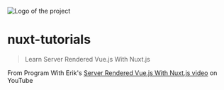 ![Logo of the project](./img/vue_logo.png)

# nuxt-tutorials

>Learn Server Rendered Vue.js With Nuxt.js

From Program With Erik's [Server Rendered Vue.js With Nuxt.js video](https://www.youtube.com/watch?v=0oCshE4ba5g) on YouTube